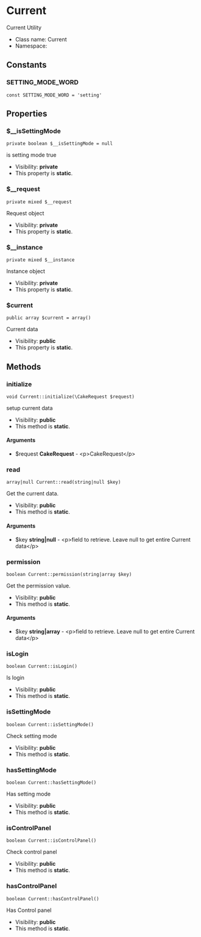 Current
===============

Current Utility




* Class name: Current
* Namespace: 



Constants
----------


### SETTING_MODE_WORD

    const SETTING_MODE_WORD = 'setting'





Properties
----------


### $__isSettingMode

    private boolean $__isSettingMode = null

is setting mode true



* Visibility: **private**
* This property is **static**.


### $__request

    private mixed $__request

Request object



* Visibility: **private**
* This property is **static**.


### $__instance

    private mixed $__instance

Instance object



* Visibility: **private**
* This property is **static**.


### $current

    public array $current = array()

Current data



* Visibility: **public**
* This property is **static**.


Methods
-------


### initialize

    void Current::initialize(\CakeRequest $request)

setup current data



* Visibility: **public**
* This method is **static**.


#### Arguments
* $request **CakeRequest** - &lt;p&gt;CakeRequest&lt;/p&gt;



### read

    array|null Current::read(string|null $key)

Get the current data.



* Visibility: **public**
* This method is **static**.


#### Arguments
* $key **string|null** - &lt;p&gt;field to retrieve. Leave null to get entire Current data&lt;/p&gt;



### permission

    boolean Current::permission(string|array $key)

Get the permission value.



* Visibility: **public**
* This method is **static**.


#### Arguments
* $key **string|array** - &lt;p&gt;field to retrieve. Leave null to get entire Current data&lt;/p&gt;



### isLogin

    boolean Current::isLogin()

Is login



* Visibility: **public**
* This method is **static**.




### isSettingMode

    boolean Current::isSettingMode()

Check setting mode



* Visibility: **public**
* This method is **static**.




### hasSettingMode

    boolean Current::hasSettingMode()

Has setting mode



* Visibility: **public**
* This method is **static**.




### isControlPanel

    boolean Current::isControlPanel()

Check control panel



* Visibility: **public**
* This method is **static**.




### hasControlPanel

    boolean Current::hasControlPanel()

Has Control panel



* Visibility: **public**
* This method is **static**.




